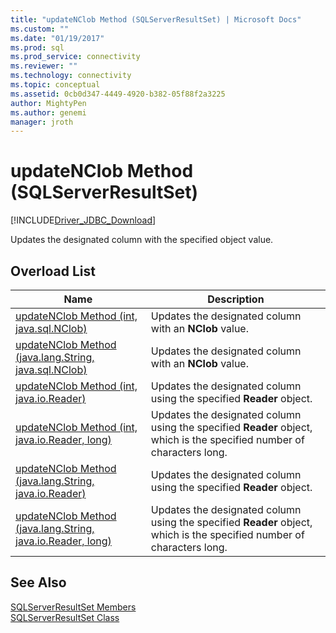 ```yaml
---
title: "updateNClob Method (SQLServerResultSet) | Microsoft Docs"
ms.custom: ""
ms.date: "01/19/2017"
ms.prod: sql
ms.prod_service: connectivity
ms.reviewer: ""
ms.technology: connectivity
ms.topic: conceptual
ms.assetid: 0cb0d347-4449-4920-b382-05f88f2a3225
author: MightyPen
ms.author: genemi
manager: jroth
---
```

# updateNClob Method (SQLServerResultSet)
[!INCLUDE[Driver_JDBC_Download](../../../includes/driver_jdbc_download.md)]

  Updates the designated column with the specified object value.  
  
## Overload List  
  
|Name|Description|  
|----------|-----------------|  
|[updateNClob Method &#40;int, java.sql.NClob&#41;](../../../connect/jdbc/reference/updatenclob-method-int-java-sql-nclob.md)|Updates the designated column with an **NClob** value.|  
|[updateNClob Method &#40;java.lang.String, java.sql.NClob&#41;](../../../connect/jdbc/reference/updatenclob-method-java-lang-string-java-sql-nclob.md)|Updates the designated column with an **NClob** value.|  
|[updateNClob Method &#40;int, java.io.Reader&#41;](../../../connect/jdbc/reference/updatenclob-method-int-java-io-reader.md)|Updates the designated column using the specified **Reader** object.|  
|[updateNClob Method &#40;int, java.io.Reader, long&#41;](../../../connect/jdbc/reference/updatenclob-method-int-java-io-reader-long.md)|Updates the designated column using the specified **Reader** object, which is the specified number of characters long.|  
|[updateNClob Method &#40;java.lang.String, java.io.Reader&#41;](../../../connect/jdbc/reference/updatenclob-method-java-lang-string-java-io-reader.md)|Updates the designated column using the specified **Reader** object.|  
|[updateNClob Method &#40;java.lang.String, java.io.Reader, long&#41;](../../../connect/jdbc/reference/updatenclob-method-java-lang-string-java-io-reader-long.md)|Updates the designated column using the specified **Reader** object, which is the specified number of characters long.|  
  
## See Also  
 [SQLServerResultSet Members](../../../connect/jdbc/reference/sqlserverresultset-members.md)   
 [SQLServerResultSet Class](../../../connect/jdbc/reference/sqlserverresultset-class.md)  
  
  
